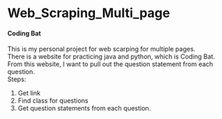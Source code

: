 # Web_Scraping_Multi_page

#### Coding Bat

This is my personal project for web scarping for multiple pages.  <br>
There is a website for practicing java and python, which is Coding Bat.  <br>
From this website, I want to pull out the question statement from each question.  <br>
Steps:  <br>
1. Get link
2. Find class for questions
3. Get question statements from each question.
